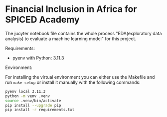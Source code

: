 # Financial Inclusion in Africa for SPICED Academy

The juoyter notebook file contains the whole process "EDA(exploratory data analysis) to evaluate a machine learning model" for this project.

Requirements:
- pyenv with Python: 3.11.3

Environment: 

For installing the virtual environment you can either use the Makefile and run `make setup` or install it manually with the following commands: 

```Bash
pyenv local 3.11.3
python -m venv .venv
source .venv/bin/activate
pip install --upgrade pip
pip install -r requirements.txt
```


